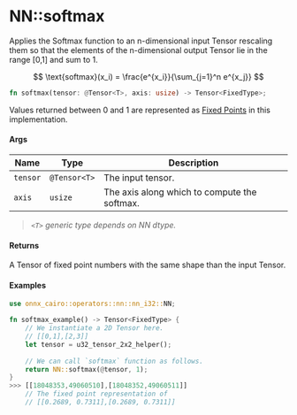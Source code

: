 # NN::softmax

Applies the Softmax function to an n-dimensional input Tensor rescaling them so that the elements of the n-dimensional output Tensor lie in the range \[0,1] and sum to 1.

$$
\text{softmax}(x_i) = \frac{e^{x_i}}{\sum_{j=1}^n e^{x_j}}
$$

```rust
fn softmax(tensor: @Tensor<T>, axis: usize) -> Tensor<FixedType>;
```

Values returned between 0 and 1 are represented as [Fixed Points](../../numbers/fixed-point/) in this implementation.

#### Args

| Name     | Type         | Description                                  |
| -------- | ------------ | -------------------------------------------- |
| `tensor` | `@Tensor<T>` | The input tensor.                            |
| `axis`   | `usize`      | The axis along which to compute the softmax. |

> _`<T>` generic type depends on NN dtype._

#### Returns

A Tensor of fixed point numbers with the same shape than the input Tensor.

#### Examples

```rust
use onnx_cairo::operators::nn::nn_i32::NN;

fn softmax_example() -> Tensor<FixedType> {
    // We instantiate a 2D Tensor here.
    // [[0,1],[2,3]]
    let tensor = u32_tensor_2x2_helper();
		
    // We can call `softmax` function as follows.
    return NN::softmax(@tensor, 1);
}
>>> [[18048353,49060510],[18048352,49060511]]
    // The fixed point representation of
    // [[0.2689, 0.7311],[0.2689, 0.7311]]
```
